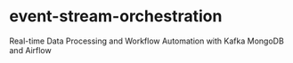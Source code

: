 # event-stream-orchestration
Real-time Data Processing and Workflow Automation with Kafka MongoDB and Airflow
